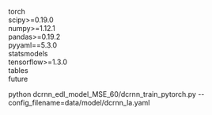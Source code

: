 torch \
scipy>=0.19.0 \
numpy>=1.12.1 \
pandas>=0.19.2 \
pyyaml==5.3.0 \
statsmodels \
tensorflow>=1.3.0 \
tables \
future 

python dcrnn_edl_model_MSE_60/dcrnn_train_pytorch.py --config_filename=data/model/dcrnn_la.yaml

